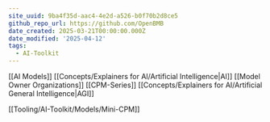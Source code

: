 ```yaml
---
site_uuid: 9ba4f35d-aac4-4e2d-a526-b0f70b2d8ce5
github_repo_url: https://github.com/OpenBMB
date_created: 2025-03-21T00:00:00.000Z
date_modified: '2025-04-12'
tags:
  - AI-Toolkit
---
```














































[[AI Models]]
[[Concepts/Explainers for AI/Artificial Intelligence|AI]]
[[Model Owner Organizations]]
[[CPM-Series]]
[[Concepts/Explainers for AI/Artificial General Intelligence|AGI]]

[[Tooling/AI-Toolkit/Models/Mini-CPM]]